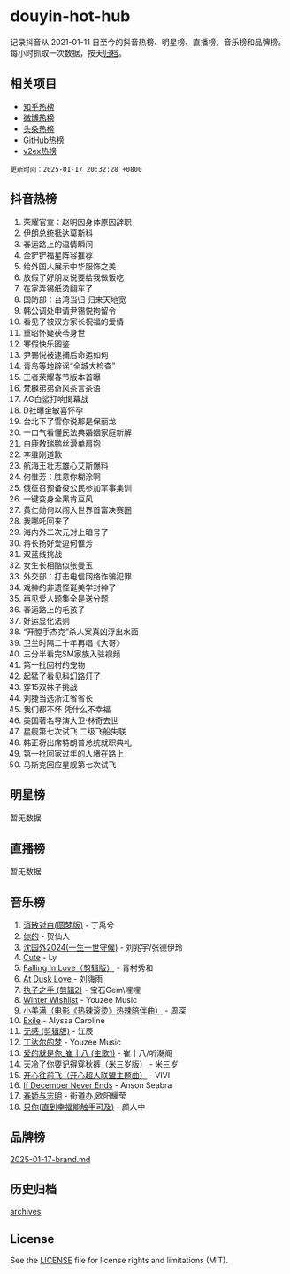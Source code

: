 # douyin-hot-hub

记录抖音从 2021-01-11 日至今的抖音热榜、明星榜、直播榜、音乐榜和品牌榜。每小时抓取一次数据，按天[归档](archives)。

## 相关项目

- [知乎热榜](https://github.com/lonnyzhang423/zhihu-hot-hub)
- [微博热榜](https://github.com/lonnyzhang423/weibo-hot-hub)
- [头条热榜](https://github.com/lonnyzhang423/toutiao-hot-hub)
- [GitHub热榜](https://github.com/lonnyzhang423/github-hot-hub)
- [v2ex热榜](https://github.com/lonnyzhang423/v2ex-hot-hub)


`更新时间：2025-01-17 20:32:28 +0800`

## 抖音热榜

1. 荣耀官宣：赵明因身体原因辞职
1. 伊朗总统抵达莫斯科
1. 春运路上的温情瞬间
1. 金铲铲福星阵容推荐
1. 给外国人展示中华服饰之美
1. 放假了好朋友说要给我做饭吃
1. 在家弄锡纸烫翻车了
1. 国防部：台湾当归 归来天地宽
1. 韩公调处申请尹锡悦拘留令
1. 看见了被双方家长祝福的爱情
1. 重昭怀疑茯苓身世
1. 寒假快乐图鉴
1. 尹锡悦被逮捕后命运如何
1. 青岛等地辟谣“全城大检查”
1. 王者荣耀春节版本首曝
1. 梵樾弟弟奇风茶言茶语
1. AG白鲨打响揭幕战
1. D社曝金敏喜怀孕
1. 台北下了雪你说那是保丽龙
1. 一口气看懂民法典婚姻家庭新解
1. 白鹿敖瑞鹏丝滑单肩抱
1. 李维刚道歉
1. 航海王壮志雄心艾斯爆料
1. 何惟芳：胜意你糊涂啊
1. 俄征召预备役公民参加军事集训
1. 一键变身全黑肯豆风
1. 黄仁勋何以闯入世界首富决赛圈
1. 我哪吒回来了
1. 海内外二次元对上暗号了
1. 蒋长扬好爱逗何惟芳
1. 双蓝线挑战
1. 女生长相酷似张曼玉
1. 外交部：打击电信网络诈骗犯罪
1. 戏神的非遗怪诞美学封神了
1. 再见爱人题集全是送分题
1. 春运路上的毛孩子
1. 好运显化法则
1. “开膛手杰克”杀人案真凶浮出水面
1. 卫兰时隔二十年再唱《大哥》
1. 三分半看完SM家族入驻视频
1. 第一批回村的宠物
1. 起猛了看见科幻路灯了
1. 穿15双袜子挑战
1. 刘捷当选浙江省省长
1. 我们都不坏 凭什么不幸福
1. 美国著名导演大卫·林奇去世
1. 星舰第七次试飞 二级飞船失联
1. 韩正将出席特朗普总统就职典礼
1. 第一批回家过年的人堵在路上
1. 马斯克回应星舰第七次试飞

## 明星榜

暂无数据

## 直播榜

暂无数据

## 音乐榜

1. [消散对白(圆梦版)](https://sf5-hl-cdn-tos.douyinstatic.com/obj/tos-cn-ve-2774/og4jB5I5IizzoZVAAAzWgBMAsMDWoArfwBOiFs) - 丁禹兮
1. [你的](https://sf5-hl-cdn-tos.douyinstatic.com/obj/tos-cn-ve-2774/oYuIeKf42jB7sEV6B2upMdpYAgfrQWj0FeRegh) - 贺仙人
1. [沈园外2024(一生一世守候)](https://sf5-hl-cdn-tos.douyinstatic.com/obj/tos-cn-ve-2774/oAIYMHGCmKaYKFDd6FZBf9AfMfx1eErAAEJAFH) - 刘兆宇/张德伊玲
1. [Cute](https://sf5-hl-cdn-tos.douyinstatic.com/obj/tos-cn-ve-2774/o4IbIzHWKAAB4wsS5qMBRiiAlEBGTpQRNfFvuo) - Ly
1. [Falling In Love（剪辑版）](https://sf5-hl-cdn-tos.douyinstatic.com/obj/tos-cn-ve-2774/o8ajpA8zzgBPahbBIO8AcKGBLJezFCRd1wfP9f) - 青村秀和
1. [ At Dusk  Love ](https://sf6-cdn-tos.douyinstatic.com/obj/tos-cn-ve-2774/o8CrpCf5CaYgI4ZrtQgMQAFEfuGqNnRSDQAPBc) - 刘嗨雨
1. [执子之手 (剪辑2)](https://sf5-hl-cdn-tos.douyinstatic.com/obj/tos-cn-ve-2774/oUoZLQjCc31XzqsBnBQUNgeKtYPBcgbFDwtfcu) - 宝石Gem\哩哩
1. [Winter Wishlist](https://sf5-hl-cdn-tos.douyinstatic.com/obj/tos-cn-ve-2774/oIIgUOeamCFCVAzxN6MFRLIBlLGpUqQxeeHrLE) - Youzee Music
1. [小美满（电影《热辣滚烫》热辣陪伴曲）](https://sf5-hl-cdn-tos.douyinstatic.com/obj/tos-cn-ve-2774/o0GAn2lSgfZIDUgtevCGDQYnFg4CwnrBaxbTZL) - 周深
1. [Exile](https://sf6-cdn-tos.douyinstatic.com/obj/tos-cn-ve-2774/oYj4gAQTknKE3WW0Je8KGmQ7z1cA4FefwtbufD) - Alyssa Caroline
1. [无感 (剪辑版)](https://sf5-hl-cdn-tos.douyinstatic.com/obj/tos-cn-ve-2774/o0eIsUzJBDlQaQFC5OFlgbMEZC1TFYBftOBn6p) - 江辰
1. [丁达尔的梦](https://sf5-hl-cdn-tos.douyinstatic.com/obj/tos-cn-ve-2774/oMU3WirUZBVQkAC9ccG5P2IQirziZM2RTInUY) - Youzee Music
1. [爱的就是你_崔十八 (主歌1)](https://sf5-hl-cdn-tos.douyinstatic.com/obj/tos-cn-ve-2774/oI5BO5DhFZ6UTcNCnZaOCBLtZ7WIMQGfgnXf5E) - 崔十八/听潮阁
1. [天冷了你要记得穿秋裤（米三岁版）](https://sf5-hl-cdn-tos.douyinstatic.com/obj/tos-cn-ve-2774/oQlIwVIDWiZ6BQilAorS7MA0AgCkQDvcZAdm1) - 米三岁
1. [开心往前飞（开心超人联盟主题曲）](https://sf5-hl-cdn-tos.douyinstatic.com/obj/tos-cn-ve-2774/9d8fb7c82cf1421fb93a9fe925275e0a) - VIVI
1. [If December Never Ends](https://sf5-hl-cdn-tos.douyinstatic.com/obj/tos-cn-ve-2774/oY1IQMoTgCFIBg8RZifyqlBBt1UFgitTYmxeOS) - Anson Seabra
1. [春娇与志明](https://sf5-hl-cdn-tos.douyinstatic.com/obj/tos-cn-ve-2774/e530d8fceb7044b39707d7f9ff54add1) - 街道办,欧阳耀莹
1. [只你(直到幸福能触手可及)](https://sf5-hl-cdn-tos.douyinstatic.com/obj/tos-cn-ve-2774/o0lBkRDzFTeaVSUz3ZZSCBVtZ5DIMQGfgmEAuE) - 颜人中

## 品牌榜

[2025-01-17-brand.md](archives/2025-01-17-brand.md)

## 历史归档

[archives](archives)

## License

See the [LICENSE](LICENSE) file for license rights and limitations (MIT).
